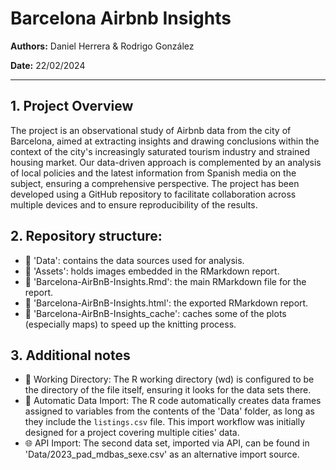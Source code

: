# Barcelona Airbnb Insights

**Authors:** Daniel Herrera & Rodrigo González

**Date:** 22/02/2024

---

## 1. Project Overview

The project is an observational study of Airbnb data from the city of Barcelona, aimed at extracting insights and drawing conclusions within the context of the city's increasingly saturated tourism industry and strained housing market. Our data-driven approach is complemented by an analysis of local policies and the latest information from Spanish media on the subject, ensuring a comprehensive perspective. The project has been developed using a GitHub repository to facilitate collaboration across multiple devices and to ensure reproducibility of the results.

## 2. Repository structure:

- 📁 'Data': contains the data sources used for analysis.
- 📁 'Assets': holds images embedded in the RMarkdown report.
- 📄 'Barcelona-AirBnB-Insights.Rmd': the main RMarkdown file for the report.
- 📄 'Barcelona-AirBnB-Insights.html': the exported RMarkdown report.
- 📁 'Barcelona-AirBnB-Insights_cache': caches some of the plots (especially maps) to speed up the knitting process.

## 3. Additional notes

- 📂 Working Directory: The R working directory (wd) is configured to be the directory of the file itself, ensuring it looks for the data sets there.
- 🔄 Automatic Data Import: The R code automatically creates data frames assigned to variables from the contents of the 'Data' folder, as long as they include the `listings.csv` file. This import workflow was initially designed for a project covering multiple cities' data.
- 🌐 API Import: The second data set, imported via API, can be found in 'Data/2023_pad_mdbas_sexe.csv' as an alternative import source.
